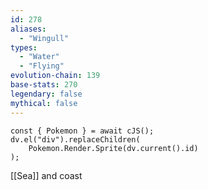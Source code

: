 ```yaml
---
id: 278
aliases:
  - "Wingull"
types:
  - "Water"
  - "Flying"
evolution-chain: 139
base-stats: 270
legendary: false
mythical: false
---
```

```dataviewjs
const { Pokemon } = await cJS();
dv.el("div").replaceChildren(
	Pokemon.Render.Sprite(dv.current().id)
);
```

[[Sea]] and coast
